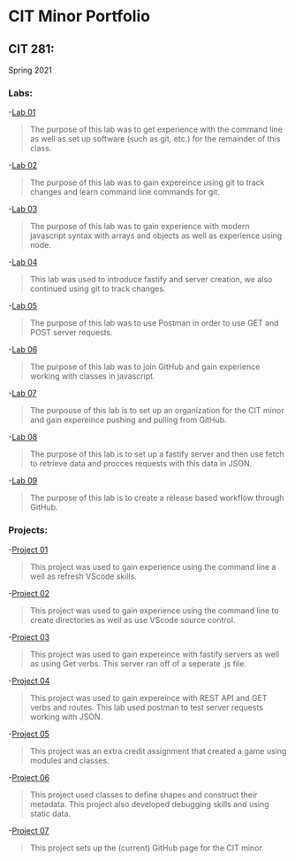 # CIT Minor Portfolio 

## CIT 281: 
Spring 2021

### Labs:
-[Lab 01](https://uo-cit-myles-p-d.github.io/cit281-lab01/)  
> The purpose of this lab was to get experience with the command line as well as set up software (such as git, etc.) for the remainder of this class.  

-[Lab 02](https://uo-cit-myles-p-d.github.io/cit281-lab02/)  
> The purpose of this lab was to gain expereince using git to track changes and learn command line commands for git.  

-[Lab 03](https://uo-cit-myles-p-d.github.io/cit281-lab03/)  
> The purpose of this lab was to gain experience with modern javascript syntax with arrays and objects as well as experience using node. 
 
-[Lab 04](https://uo-cit-myles-p-d.github.io/cit281-lab04/)  
> This lab was used to introduce fastify and server creation, we also continued using git to track changes. 
 
-[Lab 05](https://uo-cit-myles-p-d.github.io/cit281-lab05/)  
> The purpose of this lab was to use Postman in order to use GET and POST server requests.   

-[Lab 06](https://uo-cit-myles-p-d.github.io/cit281-lab06/)  
> The purpose of this lab was to join GitHub and gain experience working with classes in javascript.   

-[Lab 07](https://uo-cit-myles-p-d.github.io/cit281-lab07/)  
> The purpouse of this lab is to set up an organization for the CIT minor and gain expereince pushing and pulling from GitHub.   

-[Lab 08](https://uo-cit-myles-p-d.github.io/cit281-lab08/)  
> The purpose of this lab is to set up a fastify server and then use fetch to retrieve data and procces requests with this data in JSON.   

-[Lab 09](https://uo-cit-myles-p-d.github.io/cit281-lab09/)  
> The purpose of this lab is to create a release based workflow through GitHub.   

### Projects:

-[Project 01](https://uo-cit-myles-p-d.github.io/cit281-p1/)
> This project was used to gain experience using the command line a well as refresh VScode skills. 

-[Project 02](https://uo-cit-myles-p-d.github.io/cit281-p2/)
> This project was used to gain experience using the command line to create directories as well as use VScode source control.

-[Project 03](https://uo-cit-myles-p-d.github.io/cit281-p3/)
> This project was used to gain expereince with fastify servers as well as using Get verbs. This server ran off of a seperate .js file.

-[Project 04](https://uo-cit-myles-p-d.github.io/cit281-p4/)
> This project was used to gain expereince with REST API and GET verbs and routes. This lab used postman to test server requests working with JSON.

-[Project 05](https://uo-cit-myles-p-d.github.io/cit281-p3/)
> This project was an extra credit assignment that created a game using modules and classes. 

-[Project 06](https://uo-cit-myles-p-d.github.io/cit281-p6/)
> This project used classes to define shapes and construct their metadata. This project also developed debugging skills and using static data.

-[Project 07](https://uo-cit-myles-p-d.github.io/cit281-p7/)
> This project sets up the (current) GitHub page for the CIT minor. 
